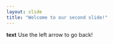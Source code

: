 ```yaml
---
layout: slide
title: "Welcome to our second slide!"
---
```

**text**
Use the left arrow to go back!
